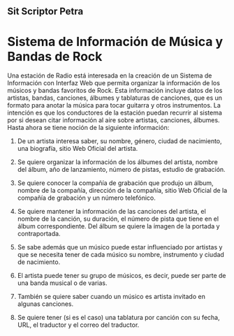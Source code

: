 ## Sit Scriptor Petra
# Sistema de Información de Música y Bandas de Rock

Una estación de Radio está interesada en la creación de un Sistema de Información con Interfaz Web que permita organizar la información de los músicos y bandas favoritos de Rock. Esta información incluye datos de los artistas, bandas, canciones, álbumes y tablaturas de canciones, que es un formato para anotar la música para tocar guitarra y otros instrumentos. La intención es que los conductores de la estación puedan recurrir al sistema por si desean citar información al aire sobre artistas, canciones, álbumes.
Hasta ahora se tiene noción de la siguiente información:
				
1. De un artista interesa saber, su nombre, género, ciudad de nacimiento, una biografía, sitio Web Oficial del artista.

1. Se quiere organizar la información de los álbumes del artista, nombre del álbum, año de lanzamiento, número de pistas, estudio de grabación.

1. Se quiere conocer la compañía de grabación que produjo un álbum, nombre de la compañía, dirección de la compañía, sitio Web Oficial de la compañía de grabación y un número telefónico.

1. Se quiere mantener la información de las canciones del artista, el nombre de la canción, su duración, el número de pista que tiene en el álbum correspondiente. Del álbum se quiere la imagen de la portada y contraportada.

1. Se sabe además que un músico puede estar influenciado por artistas y que se necesita tener de cada músico su nombre, instrumento y ciudad de nacimiento.

1. El artista puede tener su grupo de músicos, es decir, puede ser parte de una banda musical o de varias.

1. También se quiere saber cuando un músico es artista invitado en algunas canciones.

1. Se quiere tener (si es el caso) una tablatura por canción con su fecha, URL, el traductor y el correo del traductor.
